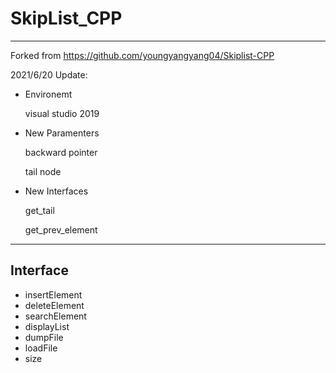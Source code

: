 # SkipList_CPP
---
Forked from https://github.com/youngyangyang04/Skiplist-CPP

2021/6/20 Update:
* Environemt

  visual studio 2019
  
* New Paramenters

  backward pointer
  
  tail node
  
* New Interfaces

  get_tail
  
  get_prev_element



---
## Interface
* insertElement
* deleteElement
* searchElement
* displayList
* dumpFile
* loadFile
* size
